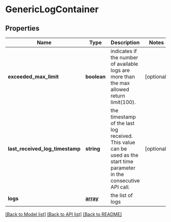 # GenericLogContainer

## Properties
Name | Type | Description | Notes
------------ | ------------- | ------------- | -------------
**exceeded_max_limit** | **boolean** | indicates if the number of available logs are more than the max allowed return limit(100). | [optional] 
**last_received_log_timestamp** | **string** | the timestamp of the last log received. This value can be used as the start time parameter in the consecutive API call. | [optional] 
**logs** | [**array**](.md) | the list of logs | 

[[Back to Model list]](../README.md#documentation-for-models) [[Back to API list]](../README.md#documentation-for-api-endpoints) [[Back to README]](../README.md)

